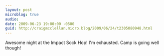 ```yaml
---
layout: post
microblog: true
audio: 
date: 2009-06-23 19:00:00 -0500
guid: http://craigmcclellan.micro.blog/2009/06/24/t2305080948.html
---
```

Awesome night at the Impact Sock Hop! I'm exhausted. Camp is going well though!
